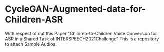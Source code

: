 # CycleGAN-Augmented-data-for-Children-ASR
With respect of out this Paper "Children-to-Children Voice Conversion for ASR in a Shared Task of INTERSPEECH2021Challenge"
This is a repository to attach Sample Audios. 
